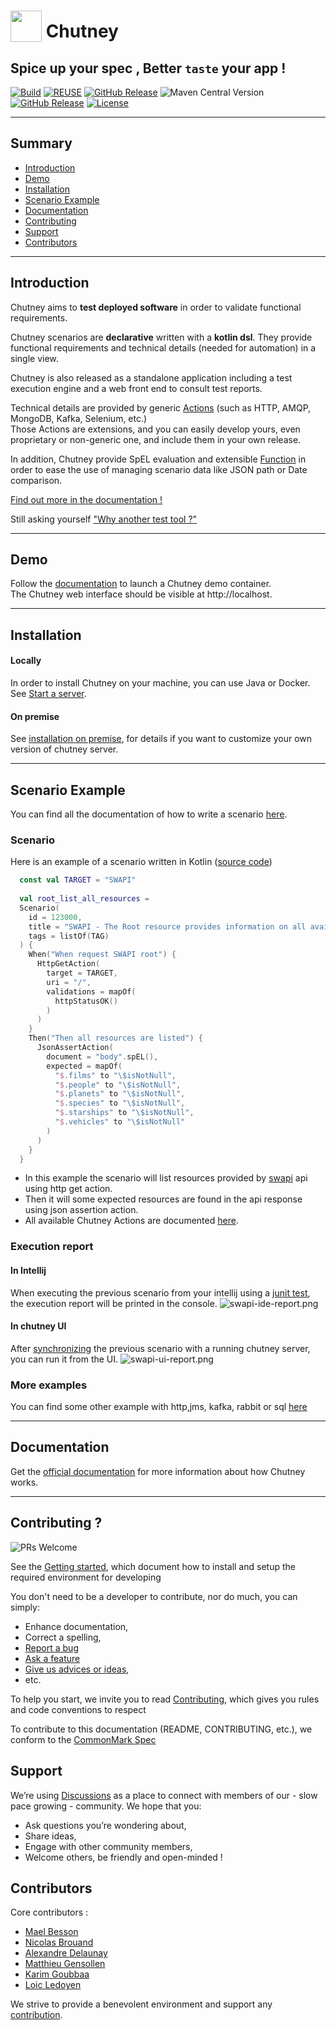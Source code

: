 <!--
  ~ SPDX-FileCopyrightText: 2017-2024 Enedis
  ~
  ~ SPDX-License-Identifier: Apache-2.0
  ~
  -->

# <img src="docs/docs/img/logo.png" width="50" style="vertical-align:bottom"/>  Chutney
## Spice up your spec , Better `taste` your app !

[![Build](https://github.com/Enedis-OSS/chutney/actions/workflows/build-all.yml/badge.svg?branch=main)](https://github.com/Enedis-OSS/chutney/actions/workflows/build-all.yml)
[![REUSE](https://github.com/Enedis-OSS/chutney/actions/workflows/reuse.yml/badge.svg)](https://github.com/Enedis-OSS/chutney/actions/workflows/reuse.yml)
[![GitHub Release](https://img.shields.io/github/v/release/Enedis-OSS/chutney)](https://github.com/Enedis-OSS/chutney/releases)
![Maven Central Version](https://img.shields.io/maven-central/v/fr.enedis.chutney/server?link=https%3A%2F%2Fcentral.sonatype.com%2Fnamespace%2Ffr.enedis.chutney)
[![GitHub Release](https://img.shields.io/github/v/release/Enedis-OSS/chutney?label=docker)](https://github.com/Enedis-OSS/chutney/pkgs/container/chutney%2Fchutney-server)
[![License](https://img.shields.io/badge/License-Apache_2.0-blue.svg)](https://opensource.org/licenses/Apache-2.0)

-------------

## Summary

* [Introduction](#introduction)
* [Demo](#demo)
* [Installation](#installation)
* [Scenario Example](#scenario_example)
* [Documentation](#documentation)
* [Contributing](#contrib)
* [Support](#support)
* [Contributors](#contributors)

-------------

## <a name="introduction"></a> Introduction
Chutney aims to **test deployed software** in order to validate functional requirements.

Chutney scenarios are **declarative** written with a **kotlin dsl**. They provide functional requirements and technical details (needed for automation) in a single view.

Chutney is also released as a standalone application including a test execution engine and a web front end to consult test reports.  

Technical details are provided by generic [Actions](https://github.com/Enedis-OSS/chutney/blob/main/chutney/action-spi/src/main/java/fr/enedis/chutney/action/spi/Action.java) (such as HTTP, AMQP, MongoDB, Kafka, Selenium, etc.)  
Those Actions are extensions, and you can easily develop yours, even proprietary or non-generic one, and include them in your own release.

In addition, Chutney provide SpEL evaluation and extensible [Function](https://github.com/Enedis-OSS/chutney/blob/main/chutney/action-spi/src/main/java/fr/enedis/chutney/action/spi/SpelFunction.java) in order to ease the use of managing scenario data like JSON path or Date comparison.

[Find out more in the documentation !](https://www.chutney-testing.com/)

Still asking yourself ["Why another test tool ?"](https://www.chutney-testing.com/#why-another-test-tool)

-------------
## <a name="demo"></a> Demo

Follow the [documentation](https://www.chutney-testing.com/getting_started/demo/) to launch a Chutney demo container.  
The Chutney web interface should be visible at http://localhost.

-------------

## <a name="installation"></a> Installation

#### Locally

In order to install Chutney on your machine, you can use Java or Docker. 
See [Start a server](https://www.chutney-testing.com/installation/local_dev/#start-a-server).

#### On premise

See [installation on premise](https://www.chutney-testing.com/installation/on_premise/introduction/), for details if you want to customize your own version of chutney server.

-------------

## <a name="scenario_example"></a> Scenario Example

You can find all the documentation of how to write a scenario [here](https://www.chutney-testing.com/getting_started/write/).

### Scenario

Here is an example of a scenario written in Kotlin ([source code](https://github.com/Enedis-OSS/chutney/blob/2effe53b2b73fc3b89b6f072b57a02c0e856e0a1/example/src/main/kotlin/fr/enedis/chutney/demo/spec/swapi.kt#L48))

```kotlin
  const val TARGET = "SWAPI"
  
  val root_list_all_resources =
  Scenario(
    id = 123000,
    title = "SWAPI - The Root resource provides information on all available resources",
    tags = listOf(TAG)
  ) {
    When("When request SWAPI root") {
      HttpGetAction(
        target = TARGET,
        uri = "/",
        validations = mapOf(
          httpStatusOK()
        )
      )
    }
    Then("Then all resources are listed") {
      JsonAssertAction(
        document = "body".spEL(),
        expected = mapOf(
          "$.films" to "\$isNotNull",
          "$.people" to "\$isNotNull",
          "$.planets" to "\$isNotNull",
          "$.species" to "\$isNotNull",
          "$.starships" to "\$isNotNull",
          "$.vehicles" to "\$isNotNull"
        )
      )
    }
  }
```

* In this example the scenario will list resources provided by [swapi](https://swapi.dev/api) api using http get action.
* Then it will some expected resources are found in the api response using json assertion action.
* All available Chutney Actions are documented [here](https://www.chutney-testing.com/documentation/actions/).

### Execution report
#### In Intellij
When executing the previous scenario from your intellij using a [junit test](https://github.com/Enedis-OSS/chutney/blob/main/example/src/test/kotlin/fr/enedis/chutney/example/http/SwapiTest.kt), the execution report will be printed in the console.
![swapi-ide-report.png](docs/docs/img/swapi-ide-report.png)

#### In chutney UI
After [synchronizing](https://github.com/Enedis-OSS/chutney/blob/main/example/src/main/kotlin/fr/enedis/chutney/demo/sync/demoServer.kt#L29) the previous scenario with a running chutney server, you can run it from the UI.
![swapi-ui-report.png](docs/docs/img/swapi-ui-report.png)

### More examples
You can find some other example with http,jms, kafka, rabbit or sql [here](https://github.com/Enedis-OSS/chutney/tree/main/example/src/main/kotlin/fr/enedis/chutney/example/scenario)

-------------

## <a name="documentation"></a> Documentation

Get the [official documentation](https://www.chutney-testing.com/) for more information about how Chutney works.

-------------

## <a name="contrib"></a> Contributing ?

![PRs Welcome](https://img.shields.io/badge/PRs-welcome-brightgreen.svg?style=flat-square)

See the [Getting started](GETTING_STARTED.md), which document how to install and setup the required environment for developing

You don't need to be a developer to contribute, nor do much, you can simply:
* Enhance documentation,
* Correct a spelling,
* [Report a bug](https://github.com/Enedis-OSS/chutney/issues/new/choose)
* [Ask a feature](https://github.com/Enedis-OSS/chutney/issues/new/choose)
* [Give us advices or ideas](https://github.com/Enedis-OSS/chutney/discussions/categories/ideas),
* etc.

To help you start, we invite you to read [Contributing](CONTRIBUTING.md), which gives you rules and code conventions to respect

To contribute to this documentation (README, CONTRIBUTING, etc.), we conform to the [CommonMark Spec](https://spec.commonmark.org/)

## <a name="support"></a> Support

We’re using [Discussions](https://github.com/Enedis-OSS/chutney/discussions) as a place to connect with members of our - slow pace growing - community. We hope that you:
  * Ask questions you’re wondering about,
  * Share ideas,
  * Engage with other community members,
  * Welcome others, be friendly and open-minded !

## <a name="contributors"></a> Contributors

Core contributors :
* [Mael Besson](https://github.com/bessonm)
* [Nicolas Brouand](https://github.com/nbrouand)
* [Alexandre Delaunay](https://github.com/DelaunayAlex)
* [Matthieu Gensollen](https://github.com/boddissattva)
* [Karim Goubbaa](https://github.com/KarimGl)
* [Loic Ledoyen](https://github.com/ledoyen)

We strive to provide a benevolent environment and support any [contribution](#contrib).
